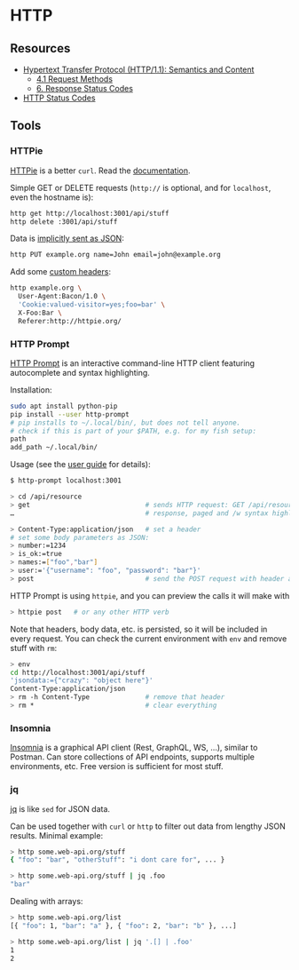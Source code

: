 # HTTP

## Resources

* [Hypertext Transfer Protocol (HTTP/1.1): Semantics and
  Content](https://tools.ietf.org/html/rfc7231)
  * [4.1 Request Methods](https://tools.ietf.org/html/rfc7231#section-4.1)
  * [6. Response Status Codes](https://tools.ietf.org/html/rfc7231#section-6)
* [HTTP Status Codes](https://httpstatuses.com/)

## Tools

### HTTPie

[HTTPie](https://httpie.org/) is a better `curl`. Read the
[documentation](https://httpie.org/doc).

Simple GET or DELETE requests (`http://` is optional, and for `localhost`, even
the hostname is):

```sh
http get http://localhost:3001/api/stuff
http delete :3001/api/stuff
```

Data is [implicitly sent as JSON](https://httpie.org/doc#json):

```sh
http PUT example.org name=John email=john@example.org
```

Add some [custom headers](https://httpie.org/doc#http-headers):

```sh
http example.org \
  User-Agent:Bacon/1.0 \
  'Cookie:valued-visitor=yes;foo=bar' \
  X-Foo:Bar \
  Referer:http://httpie.org/
```

### HTTP Prompt

[HTTP Prompt](http://http-prompt.com) is an interactive command-line HTTP client
featuring autocomplete and syntax highlighting.

Installation:

```sh
sudo apt install python-pip
pip install --user http-prompt
# pip installs to ~/.local/bin/, but does not tell anyone.
# check if this is part of your $PATH, e.g. for my fish setup:
path
add_path ~/.local/bin/
```

Usage (see the [user
guide](http://docs.http-prompt.com/en/latest/user-guide.html#quickstart) for
details):

```sh
$ http-prompt localhost:3001

> cd /api/resource
> get                             # sends HTTP request: GET /api/resource
…                                 # response, paged and /w syntax highlighting

> Content-Type:application/json   # set a header
# set some body parameters as JSON:
> number:=1234
> is_ok:=true
> names:=["foo","bar"]
> user:='{"username": "foo", "password": "bar"}'
> post                            # send the POST request with header and body
```

HTTP Prompt is using `httpie`, and you can preview the calls it will make with

```sh
> httpie post   # or any other HTTP verb
```

Note that headers, body data, etc. is persisted, so it will be included in every
request. You can check the current environment with `env` and remove stuff with
`rm`:

```sh
> env
cd http://localhost:3001/api/stuff
'jsondata:={"crazy": "object here"}'
Content-Type:application/json
> rm -h Content-Type              # remove that header
> rm *                            # clear everything
```

### Insomnia

[Insomnia](https://insomnia.rest) is a graphical API client (Rest, GraphQL, WS, …), similar to Postman.
Can store collections of API endpoints, supports multiple environments, etc. Free version is sufficient
for most stuff.

### jq

[jq](https://stedolan.github.io/jq/) is like `sed` for JSON data.

Can be used together with `curl` or `http` to filter out data from lengthy JSON
results. Minimal example:

```sh
> http some.web-api.org/stuff
{ "foo": "bar", "otherStuff": "i dont care for", ... }

> http some.web-api.org/stuff | jq .foo
"bar"
```

Dealing with arrays:

```sh
> http some.web-api.org/list
[{ "foo": 1, "bar": "a" }, { "foo": 2, "bar": "b" }, ...]

> http some.web-api.org/list | jq '.[] | .foo'
1
2
```
